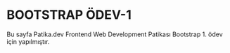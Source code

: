 # BOOTSTRAP ÖDEV-1

Bu sayfa Patika.dev Frontend Web Development Patikası Bootstrap 1. ödev için yapılmıştır.